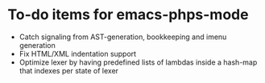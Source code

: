 # To-do items for emacs-phps-mode

* Catch signaling from AST-generation, bookkeeping and imenu generation
* Fix HTML/XML indentation support
* Optimize lexer by having predefined lists of lambdas inside a hash-map that indexes per state of lexer
